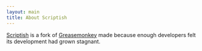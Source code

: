 ```yaml
---
layout: main
title: About Scriptish
---
```


[Scriptish] is a fork of [Greasemonkey] made because enough developers felt
its development had grown stagnant.

[Scriptish]:https://github.com/scriptish/scriptish
[Greasemonkey]:https://github.com/greasemonkey/greasemonkey

